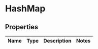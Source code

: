 # HashMap

## Properties
Name | Type | Description | Notes
------------ | ------------- | ------------- | -------------
